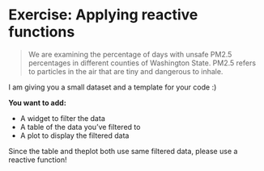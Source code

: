 # Exercise: Applying reactive functions

> We are examining the percentage of days with unsafe PM2.5 percentages in different counties of Washington State.
> PM2.5 refers to particles in the air that are tiny and dangerous to inhale.

I am giving you a small dataset and a template for your code :)

**You want to add:**

- A widget to filter the data
- A table of the data you’ve filtered to
- A plot to display the filtered data

Since the table and theplot both use same filtered data, please use a reactive function!

